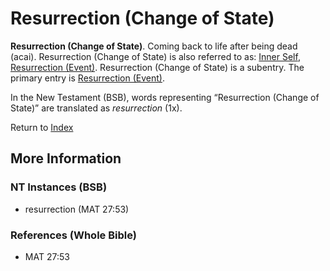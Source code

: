 # Resurrection (Change of State)
**Resurrection (Change of State)**. 
Coming back to life after being dead (acai). 
Resurrection (Change of State) is also referred to as: 
[Inner Self](InnerSelf.md), [Resurrection (Event)](Resurrection.md). 
Resurrection (Change of State) is a subentry. The primary entry is 
[Resurrection (Event)](Resurrection.md). 




In the New Testament (BSB), words representing “Resurrection (Change of State)” are translated as 
*resurrection* (1x). 


Return to [Index](00-Index.md)

## More Information

### NT Instances (BSB)

* resurrection (MAT 27:53)



### References (Whole Bible)

* MAT 27:53



